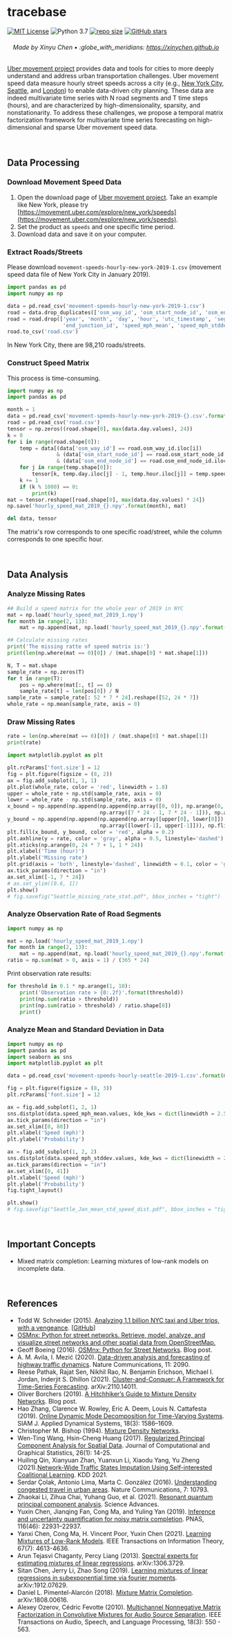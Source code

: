 # tracebase
[![MIT License](https://img.shields.io/badge/license-MIT-green.svg)](https://opensource.org/licenses/MIT)
![Python 3.7](https://img.shields.io/badge/Python-3.7-blue.svg)
[![repo size](https://img.shields.io/github/repo-size/xinychen/tracebase.svg)](https://github.com/xinychen/tracebase/archive/master.zip)
[![GitHub stars](https://img.shields.io/github/stars/xinychen/tracebase.svg?logo=github&label=Stars&logoColor=white)](https://github.com/xinychen/tracebase)

<h6 align="center">Made by Xinyu Chen • :globe_with_meridians: <a href="https://xinychen.github.io">https://xinychen.github.io</a></h6>

[Uber movement project](https://movement.uber.com/) provides data and tools for cities to more deeply understand and address urban transportation challenges. Uber movement speed data measure hourly street speeds across a city (e.g., [New York City](https://movement.uber.com/explore/new_york/speeds), [Seattle](https://movement.uber.com/explore/seattle/speeds), and [London](https://movement.uber.com/explore/london/speeds)) to enable data-driven city planning. These data are indeed multivariate time series with N road segments and T time steps (hours), and are characterized by high-dimensionality, sparsity, and nonstationarity. To address these challenges, we propose a temporal matrix factorization framework for multivariate time series forecasting on high-dimensional and sparse Uber movement speed data.

<br>

## Data Processing

### Download Movement Speed Data

1. Open the download page of [Uber movement project](https://movement.uber.com/). Take an example like New York, please try [https://movement.uber.com/explore/new_york/speeds](https://movement.uber.com/explore/new_york/speeds).
2. Set the product as `speeds` and one specific time period.
3. Download data and save it on your computer.

### Extract Roads/Streets

Please download `movement-speeds-hourly-new-york-2019-1.csv` (movement speed data file of New York City in January 2019).

```python
import pandas as pd
import numpy as np

data = pd.read_csv('movement-speeds-hourly-new-york-2019-1.csv')
road = data.drop_duplicates(['osm_way_id', 'osm_start_node_id', 'osm_end_node_id'])
road = road.drop(['year', 'month', 'day', 'hour', 'utc_timestamp', 'segment_id', 'start_junction_id', 
                  'end_junction_id', 'speed_mph_mean', 'speed_mph_stddev'], axis = 1)
road.to_csv('road.csv')
```

In New York City, there are 98,210 roads/streets.

### Construct Speed Matrix

This process is time-consuming.

```python
import numpy as np
import pandas as pd

month = 1
data = pd.read_csv('movement-speeds-hourly-new-york-2019-{}.csv'.format(month))
road = pd.read_csv('road.csv')
tensor = np.zeros((road.shape[0], max(data.day.values), 24))
k = 0
for i in range(road.shape[0]):
    temp = data[(data['osm_way_id'] == road.osm_way_id.iloc[i]) 
                & (data['osm_start_node_id'] == road.osm_start_node_id.iloc[i]) 
                & (data['osm_end_node_id'] == road.osm_end_node_id.iloc[i])]
    for j in range(temp.shape[0]):
        tensor[k, temp.day.iloc[j] - 1, temp.hour.iloc[j]] = temp.speed_mph_mean.iloc[j]
    k += 1
    if (k % 1000) == 0:
        print(k)
mat = tensor.reshape([road.shape[0], max(data.day.values) * 24])
np.save('hourly_speed_mat_2019_{}.npy'.format(month), mat)

del data, tensor
```

The matrix's row corresponds to one specific road/street, while the column corresponds to one specific hour.

<br>

## Data Analysis

### Analyze Missing Rates

```python
## Build a speed matrix for the whole year of 2019 in NYC
mat = np.load('hourly_speed_mat_2019_1.npy')
for month in range(2, 13):
    mat = np.append(mat, np.load('hourly_speed_mat_2019_{}.npy'.format(month)), axis = 1)

## Calculate missing rates
print('The missing ratte of speed matrix is:')
print(len(np.where(mat == 0)[0]) / (mat.shape[0] * mat.shape[1]))

N, T = mat.shape
sample_rate = np.zeros(T)
for t in range(T):
    pos = np.where(mat[:, t] == 0)
    sample_rate[t] = len(pos[0]) / N
sample_rate = sample_rate[: 52 * 7 * 24].reshape([52, 24 * 7])
whole_rate = np.mean(sample_rate, axis = 0)
```

### Draw Missing Rates

```python
rate = len(np.where(mat == 0)[0]) / (mat.shape[0] * mat.shape[1])
print(rate)
```

```python
import matplotlib.pyplot as plt

plt.rcParams['font.size'] = 12
fig = plt.figure(figsize = (8, 2))
ax = fig.add_subplot(1, 1, 1)
plt.plot(whole_rate, color = 'red', linewidth = 1.8)
upper = whole_rate + np.std(sample_rate, axis = 0)
lower = whole_rate - np.std(sample_rate, axis = 0)
x_bound = np.append(np.append(np.append(np.array([0, 0]), np.arange(0, 7 * 24)), 
                              np.array([7 * 24 - 1, 7 * 24 - 1])), np.arange(7 * 24 - 1, -1, -1))
y_bound = np.append(np.append(np.append(np.array([upper[0], lower[0]]), lower), 
                              np.array([lower[-1], upper[-1]])), np.flip(upper))
plt.fill(x_bound, y_bound, color = 'red', alpha = 0.2)
plt.axhline(y = rate, color = 'gray', alpha = 0.5, linestyle='dashed')
plt.xticks(np.arange(0, 24 * 7 + 1, 1 * 24))
plt.xlabel('Time (hour)')
plt.ylabel('Missing rate')
plt.grid(axis = 'both', linestyle='dashed', linewidth = 0.1, color = 'gray')
ax.tick_params(direction = "in")
ax.set_xlim([-1, 7 * 24])
# ax.set_ylim([0.6, 1])
plt.show()
# fig.savefig("Seattle_missing_rate_stat.pdf", bbox_inches = "tight")
```

### Analyze Observation Rate of Road Segments

```python
import numpy as np

mat = np.load('hourly_speed_mat_2019_1.npy')
for month in range(2, 13):
    mat = np.append(mat, np.load('hourly_speed_mat_2019_{}.npy'.format(month)), axis = 1)
ratio = np.sum(mat > 0, axis = 1) / (365 * 24)
```

Print observation rate results:

```python
for threshold in 0.1 * np.arange(1, 10):
    print('Observation rate > {0:.2f}'.format(threshold))
    print(np.sum(ratio > threshold))
    print(np.sum(ratio > threshold) / ratio.shape[0])
    print()
```

### Analyze Mean and Standard Deviation in Data

```python
import numpy as np
import pandas as pd
import seaborn as sns
import matplotlib.pyplot as plt

data = pd.read_csv('movement-speeds-hourly-seattle-2019-1.csv'.format(month))

fig = plt.figure(figsize = (8, 3))
plt.rcParams['font.size'] = 12

ax = fig.add_subplot(1, 2, 1)
sns.distplot(data.speed_mph_mean.values, kde_kws = dict(linewidth = 2.5), color = '#069AF3')
ax.tick_params(direction = "in")
ax.set_xlim([0, 80])
plt.xlabel('Speed (mph)')
plt.ylabel('Probability')

ax = fig.add_subplot(1, 2, 2)
sns.distplot(data.speed_mph_stddev.values, kde_kws = dict(linewidth = 2.5), color = '#069AF3')
ax.tick_params(direction = "in")
ax.set_xlim([0, 41])
plt.xlabel('Speed (mph)')
plt.ylabel('Probability')
fig.tight_layout()

plt.show()
# fig.savefig("Seattle_Jan_mean_std_speed_dist.pdf", bbox_inches = "tight")
```

<br>

## Important Concepts

- Mixed matrix completion: Learning mixtures of low-rank models on incomplete data.

<br>

## References

- Todd W. Schneider (2015). [Analyzing 1.1 billion NYC taxi and Uber trips, with a vengeance](https://toddwschneider.com/posts/analyzing-1-1-billion-nyc-taxi-and-uber-trips-with-a-vengeance/). [[GitHub](https://github.com/toddwschneider)]
- [OSMnx: Python for street networks. Retrieve, model, analyze, and visualize street networks and other spatial data from OpenStreetMap.](https://github.com/gboeing/osmnx)
- Geoff Boeing (2016). [OSMnx: Python for Street Networks](https://geoffboeing.com/2016/11/osmnx-python-street-networks/). Blog post.
- A. M. Avila, I. Mezić (2020). [Data-driven analysis and forecasting of highway traffic dynamics](https://www.nature.com/articles/s41467-020-15582-5). Nature Communications, 11: 2090.
- Reese Pathak, Rajat Sen, Nikhil Rao, N. Benjamin Erichson, Michael I. Jordan, Inderjit S. Dhillon (2021). [Cluster-and-Conquer: A Framework for Time-Series Forecasting](https://arxiv.org/pdf/2110.14011.pdf). arXiv:2110.14011.
- Oliver Borchers (2019). [A Hitchhiker’s Guide to Mixture Density Networks](https://towardsdatascience.com/a-hitchhikers-guide-to-mixture-density-networks-76b435826cca). Blog post.
- Hao Zhang, Clarence W. Rowley, Eric A. Deem, Louis N. Cattafesta (2019). [Online Dynamic Mode Decomposition for Time-Varying Systems](http://cwrowley.princeton.edu/papers/Zhang-2019a.pdf). SIAM J. Applied Dynamical Systems, 18(3):  1586–1609.
- Christopher M. Bishop (1994). [Mixture Density Networks](https://publications.aston.ac.uk/id/eprint/373/1/NCRG_94_004.pdf).
- Wen-Ting Wang, Hsin-Cheng Huang (2017). [Regularized Principal Component Analysis for Spatial Data](https://doi.org/10.1080/10618600.2016.1157483). Journal of Computational and Graphical Statistics, 26(1): 14-25.
- Huiling Qin, Xianyuan Zhan, Yuanxun Li, Xiaodu Yang, Yu Zheng (2021).[Network-Wide Traffic States Imputation Using Self-interested Coalitional Learning](http://urban-computing.com/pdf/Network-Wide%20Traffic%20States%20Imputation%20Using%20Self-interested%20Coalitional%20Learning.pdf). KDD 2021.
- Serdar Çolak, Antonio Lima, Marta C. González (2016). [Understanding congested travel in urban areas](https://www.nature.com/articles/ncomms10793). Nature Communications, 7: 10793.
- Zhaokai Li, Zihua Chai, Yuhang Guo, et al. (2021). [Resonant quantum principal component analysis](https://www.science.org/doi/10.1126/sciadv.abg2589). Science Advances.
- Yuxin Chen, Jianqing Fan, Cong Ma, and Yuling Yan (2019). [Inference and uncertainty quantification for noisy matrix completion](https://www.pnas.org/content/pnas/116/46/22931.full.pdf). PNAS, 116(46): 22931–22937.
- Yanxi Chen, Cong Ma, H. Vincent Poor, Yuxin Chen (2021). [Learning Mixtures of Low-Rank Models](https://yuxinchen2020.github.io/publications/mixed-matrix-sensing.pdf). IEEE Transactions on Information Theory, 67(7): 4613-4636.
- Arun Tejasvi Chaganty, Percy Liang (2013). [Spectral experts for estimating mixtures of linear regressions](https://arxiv.org/pdf/1306.3729.pdf). arXiv:1306.3729.
- Sitan Chen, Jerry Li, Zhao Song (2019). [Learning mixtures of linear regressions in subexponential time via fourier moments](https://arxiv.org/pdf/1912.07629.pdf). arXiv:1912.07629.
- Daniel L. Pimentel-Alarcón (2018). [Mixture Matrix Completion](https://arxiv.org/pdf/1808.00616.pdf). arXiv:1808.00616.
- Alexey Ozerov, Cédric Fevotte (2010). [Multichannel Nonnegative Matrix Factorization in Convolutive Mixtures for Audio Source Separation](researchgate.net/profile/Cedric-Fevotte/publication/224586165_Multichannel_Nonnegative_Matrix_Factorization_in_Convolutive_Mixtures_for_Audio_Source_Separation/links/54609a7a0cf295b561624095/Multichannel-Nonnegative-Matrix-Factorization-in-Convolutive-Mixtures-for-Audio-Source-Separation.pdf).  IEEE Transactions on Audio, Speech, and Language Processing, 18(3): 550 - 563.

